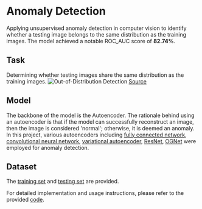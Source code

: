 # Anomaly Detection

Applying unsupervised anomaly detection in computer vision to identify whether a testing image belongs to the same distribution as the training images. The model achieved a notable ROC_AUC score of **82.74%**.

## Task
Determining whether testing images share the same distribution as the training images.
![Out-of-Distribution Detection](https://github.com/Jingkang50/OODSurvey/blob/main/assets/benchmark.jpg)
[Source](https://github.com/Jingkang50/OODSurvey/blob/main)

## Model
The backbone of the model is the Autoencoder. The rationale behind using an autoencoder is that if the model can successfully reconstruct an image, then the image is considered 'normal'; otherwise, it is deemed an anomaly. In this project, various autoencoders including [fully connected network](https://github.com/L1aoXingyu/pytorch-beginner), [convolutional neural network](https://github.com/jellycsc/PyTorch-CIFAR-10-autoencoder/), [variational autoencoder](https://github.com/L1aoXingyu/pytorch-beginner), [ResNet](https://github.com/pytorch/vision/blob/main/torchvision/models/resnet.py), [OGNet](https://github.com/xaggi/OGNet) were employed for anomaly detection.

## Dataset
The [training set](https://drive.google.com/file/d/1SmJ8fnRS2I_XYRK-5fgFzA0u1uzI3kZ8/view?usp=sharing) and [testing set](https://drive.google.com/file/d/14NcWU31RzF0xjeZuzHOwX1I3wBUI6gEa/view?usp=sharing) are provided.

For detailed implementation and usage instructions, please refer to the provided [code](https://github.com/Dawson-ma/Anomaly-Detection/blob/main/Anomaly_Detection.ipynb).
